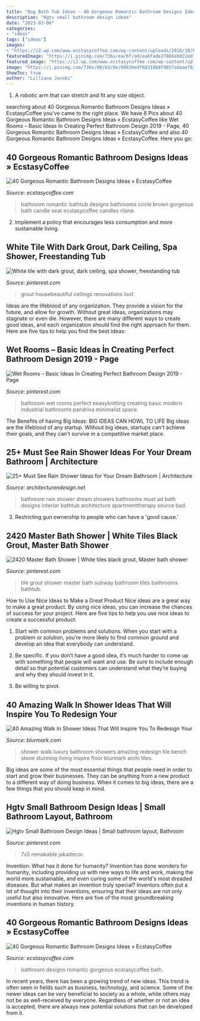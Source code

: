 ```yaml
---
title: "Dog Bath Tub Ideas ~ 40 Gorgeous Romantic Bathroom Designs Ideas » Ecstasycoffee"
description: "Hgtv small bathroom design ideas"
date: "2023-03-06"
categories:
- "ideas"
tags: ["ideas"]
images:
- "https://i2.wp.com/www.ecstasycoffee.com/wp-content/uploads/2016/10/Bohemian-Romantic-Bathroom-Designs.jpg"
featuredImage: "https://i.pinimg.com/736x/ea/6f/ad/ea6fade27866ab022ed78878cca814da.jpg"
featured_image: "https://i2.wp.com/www.ecstasycoffee.com/wp-content/uploads/2016/10/Beautiful-Circle-Bathtub-with-Brown-Seat.jpg?resize=673%2C900"
image: "https://i.pinimg.com/736x/00/63/0e/00630edf68310b8f9857adaae76326f4.jpg"
ShowToc: true
author: "Lilliana Jacobi"
---
```



1. A robotic arm that can stretch and fit any size object.

	

		
searching about 40 Gorgeous Romantic Bathroom Designs Ideas » EcstasyCoffee you've came to the right place. We have 8 Pics about 40 Gorgeous Romantic Bathroom Designs Ideas » EcstasyCoffee like Wet Rooms – Basic Ideas İn Creating Perfect Bathroom Design 2019 - Page, 40 Gorgeous Romantic Bathroom Designs Ideas » EcstasyCoffee and also 40 Gorgeous Romantic Bathroom Designs Ideas » EcstasyCoffee. Here you go:
		
    
## 40 Gorgeous Romantic Bathroom Designs Ideas » EcstasyCoffee

<img loading=lazy src="https://i2.wp.com/www.ecstasycoffee.com/wp-content/uploads/2016/10/Beautiful-Circle-Bathtub-with-Brown-Seat.jpg?resize=673%2C900" onerror="this.onerror=null;this.src='https://tse2.mm.bing.net/th?id=OIP.Pjlrg1Mk-c90_UL5xVT0vwHaJ5&amp;pid=15.1';" alt="40 Gorgeous Romantic Bathroom Designs Ideas » EcstasyCoffee">

_Source: ecstasycoffee.com_

>bathroom romantic bathtub designs bathrooms circle brown gorgeous bath candle seat ecstasycoffee candles rilane. 

	

2. Implement a policy that encourages less consumption and more sustainable living. 

    
## White Tile With Dark Grout, Dark Ceiling, Spa Shower, Freestanding Tub

<img loading=lazy src="https://i.pinimg.com/736x/6c/e2/ac/6ce2ac99342e6779c0ff4beee7defdc0.jpg" onerror="this.onerror=null;this.src='https://tse2.mm.bing.net/th?id=OIP.12u9V81-gnvSUbLyREkGkgHaLH&amp;pid=15.1';" alt="White tile with dark grout, dark ceiling, spa shower, freestanding tub">

_Source: pinterest.com_

>grout housebeautiful ceilings renovations loof. 

	

Ideas are the lifeblood of any organization. They provide a vision for the future, and allow for growth. Without great ideas, organizations may stagnate or even die. However, there are many different ways to create good ideas, and each organization should find the right approach for them. Here are five tips to help you find the best ideas:

    
## Wet Rooms – Basic Ideas İn Creating Perfect Bathroom Design 2019 - Page

<img loading=lazy src="https://i.pinimg.com/736x/00/63/0e/00630edf68310b8f9857adaae76326f4.jpg" onerror="this.onerror=null;this.src='https://tse3.mm.bing.net/th?id=OIP.Vzt-FrBJY44X0CQEglQ8ygHaLJ&amp;pid=15.1';" alt="Wet Rooms – Basic Ideas İn Creating Perfect Bathroom Design 2019 - Page">

_Source: pinterest.com_

>bathroom wet rooms perfect eeasyknitting creating basic modern industrial bathrooms pandriva minimalist space. 

	

The Benefits of having Big Ideas:
BIG IDEAS CAN HOWL TO LIFE
Big ideas are the lifeblood of any startup. Without big ideas, startups can't achieve their goals, and they can't survive in a competitive market place.

    
## 25+ Must See Rain Shower Ideas For Your Dream Bathroom | Architecture

<img loading=lazy src="http://cdn.architecturendesign.net/wp-content/uploads/2015/03/AD-Rain-Showers-Bathroom-Ideas-10.jpg" onerror="this.onerror=null;this.src='https://tse1.mm.bing.net/th?id=OIP.MQvnLfcK7LCd6AXPWxkEogHaLO&amp;pid=15.1';" alt="25+ Must See Rain Shower Ideas for Your Dream Bathroom | Architecture">

_Source: architecturendesign.net_

>bathroom rain shower dream showers bathrooms must ad bath designs interior bathtub architecture apartmenttherapy source bad. 

	

3. Restricting gun ownership to people who can have a 'good cause.'

    
## 2420 Master Bath Shower | White Tiles Black Grout, Master Bath Shower

<img loading=lazy src="https://i.pinimg.com/736x/ea/6f/ad/ea6fade27866ab022ed78878cca814da.jpg" onerror="this.onerror=null;this.src='https://tse1.mm.bing.net/th?id=OIP.0mYz1Abkg0X6XkC3FPtuZwHaJ3&amp;pid=15.1';" alt="2420 Master Bath Shower | White tiles black grout, Master bath shower">

_Source: pinterest.com_

>tile grout shower master bath subway bathroom tiles bathrooms bathtub. 

	

How to Use Nice Ideas to Make a Great Product
Nice ideas are a great way to make a great product. By using nice ideas, you can increase the chances of success for your project. Here are five tips to help you use nice ideas to create a successful product:
1. Start with common problems and solutions. When you start with a problem or solution, you’re more likely to find common ground and develop an idea that everybody can understand.

2. Be specific. If you don’t have a good idea, it’s much harder to come up with something that people will want and use. Be sure to include enough detail so that potential customers can understand what they’re buying and why they should invest in it.

3. Be willing to pivot.

    
## 40 Amazing Walk In Shower Ideas That Will Inspire You To Redesign Your

<img loading=lazy src="https://www.blurmark.com/wp-content/uploads/2017/02/Stunning-walk-in-shower.jpg" onerror="this.onerror=null;this.src='https://tse1.mm.bing.net/th?id=OIP.SS7f1IWzkH7khWoPT4WyuQHaJ4&amp;pid=15.1';" alt="40 Amazing Walk In Shower Ideas That Will Inspire You To Redesign Your">

_Source: blurmark.com_

>shower walk luxury bathroom showers amazing redesign tile bench stone stunning living inspire floor blurmark archi tiles. 

	

Big ideas are some of the most essential things that people need in order to start and grow their businesses. They can be anything from a new product to a different way of doing business. When it comes to big ideas, there are a few things that you should keep in mind. 

    
## Hgtv Small Bathroom Design Ideas | Small Bathroom Layout, Bathroom

<img loading=lazy src="https://i.pinimg.com/736x/1a/de/9f/1ade9ffed719ef3147b0a5c928c77e9e.jpg" onerror="this.onerror=null;this.src='https://tse3.mm.bing.net/th?id=OIP.GBSBgTj9hk9-1r2GEzNffwHaJ3&amp;pid=15.1';" alt="Hgtv Small Bathroom Design Ideas | Small bathroom layout, Bathroom">

_Source: pinterest.com_

>7x5 remakable jakadecor. 

	

Invention: What has it done for humanity?
Invention has done wonders for humanity, including providing us with new ways to life and work, making the world more sustainable, and even curing some of the world's most dreaded diseases. But what makes an invention truly special? Inventors often put a lot of thought into their inventions, ensuring that their ideas are not only useful but also innovative. Here are five of the most groundbreaking inventions in human history.

    
## 40 Gorgeous Romantic Bathroom Designs Ideas » EcstasyCoffee

<img loading=lazy src="https://i2.wp.com/www.ecstasycoffee.com/wp-content/uploads/2016/10/Bohemian-Romantic-Bathroom-Designs.jpg" onerror="this.onerror=null;this.src='https://tse4.mm.bing.net/th?id=OIP.x7GPD1G2QFKvQts3iL8XKAHaJ4&amp;pid=15.1';" alt="40 Gorgeous Romantic Bathroom Designs Ideas » EcstasyCoffee">

_Source: ecstasycoffee.com_

>bathroom designs romantic gorgeous ecstasycoffee bath. 

	

In recent years, there has been a growing trend of new ideas. This trend is often seen in fields such as business, technology, and science. Some of the newer ideas can be very beneficial to society as a whole, while others may not be as well-received by everyone. Regardless of whether or not an idea is accepted, there are always new potential solutions that can be developed from it.

